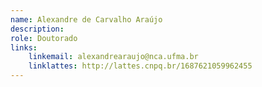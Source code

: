 ```yaml
---
name: Alexandre de Carvalho Araújo
description: 
role: Doutorado
links:
	linkemail: alexandrearaujo@nca.ufma.br
	linklattes: http://lattes.cnpq.br/1687621059962455
---
```


